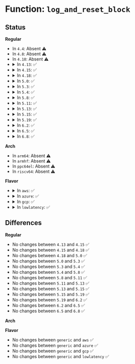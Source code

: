 # Function: <code>log_and_reset_block</code>

## Status
<b>Regular</b>
<ul>
<li>
In <code>4.4</code>: Absent ⚠️
</li>
<li>
In <code>4.8</code>: Absent ⚠️
</li>
<li>
In <code>4.10</code>: Absent ⚠️
</li>
<li>
<details>
<summary>In <code>4.13</code>: ✅</summary>

```c
void log_and_reset_block(struct threshold_block *block);
```

**Collision:** Unique Static

**Inline:** No

**Transformation:** False

**Instances:**

```
In arch/x86/kernel/cpu/mcheck/mce_amd.c (ffffffff81049480)
Location: arch/x86/kernel/cpu/mcheck/mce_amd.c:870
Inline: False
Direct callers:
  - arch/x86/kernel/cpu/mcheck/mce_amd.c:amd_threshold_interrupt
  - arch/x86/kernel/cpu/mcheck/mce_amd.c:amd_threshold_interrupt
```
**Symbols:**

```
ffffffff81049480-ffffffff81049579: log_and_reset_block (STB_LOCAL)
```
</details>
</li>
<li>
<details>
<summary>In <code>4.15</code>: ✅</summary>

```c
void log_and_reset_block(struct threshold_block *block);
```

**Collision:** Unique Static

**Inline:** No

**Transformation:** False

**Instances:**

```
In arch/x86/kernel/cpu/mcheck/mce_amd.c (ffffffff8104cec0)
Location: arch/x86/kernel/cpu/mcheck/mce_amd.c:855
Inline: False
Direct callers:
  - arch/x86/kernel/cpu/mcheck/mce_amd.c:amd_threshold_interrupt
  - arch/x86/kernel/cpu/mcheck/mce_amd.c:amd_threshold_interrupt
```
**Symbols:**

```
ffffffff8104cec0-ffffffff8104cfc8: log_and_reset_block (STB_LOCAL)
```
</details>
</li>
<li>
<details>
<summary>In <code>4.18</code>: ✅</summary>

```c
void log_and_reset_block(struct threshold_block *block);
```

**Collision:** Unique Static

**Inline:** No

**Transformation:** False

**Instances:**

```
In arch/x86/kernel/cpu/mcheck/mce_amd.c (ffffffff81050c60)
Location: arch/x86/kernel/cpu/mcheck/mce_amd.c:907
Inline: False
Direct callers:
  - arch/x86/kernel/cpu/mcheck/mce_amd.c:amd_threshold_interrupt
  - arch/x86/kernel/cpu/mcheck/mce_amd.c:amd_threshold_interrupt
```
**Symbols:**

```
ffffffff81050c60-ffffffff81050d66: log_and_reset_block (STB_LOCAL)
```
</details>
</li>
<li>
<details>
<summary>In <code>5.0</code>: ✅</summary>

```c
void log_and_reset_block(struct threshold_block *block);
```

**Collision:** Unique Static

**Inline:** No

**Transformation:** False

**Instances:**

```
In arch/x86/kernel/cpu/mce/amd.c (ffffffff8104d3c0)
Location: arch/x86/kernel/cpu/mce/amd.c:907
Inline: False
Direct callers:
  - arch/x86/kernel/cpu/mce/amd.c:amd_threshold_interrupt
  - arch/x86/kernel/cpu/mce/amd.c:amd_threshold_interrupt
```
**Symbols:**

```
ffffffff8104d3c0-ffffffff8104d4cc: log_and_reset_block (STB_LOCAL)
```
</details>
</li>
<li>
<details>
<summary>In <code>5.3</code>: ✅</summary>

```c
void log_and_reset_block(struct threshold_block *block);
```

**Collision:** Unique Static

**Inline:** No

**Transformation:** False

**Instances:**

```
In arch/x86/kernel/cpu/mce/amd.c (ffffffff81050310)
Location: arch/x86/kernel/cpu/mce/amd.c:987
Inline: False
Direct callers:
  - arch/x86/kernel/cpu/mce/amd.c:amd_threshold_interrupt
  - arch/x86/kernel/cpu/mce/amd.c:amd_threshold_interrupt
```
**Symbols:**

```
ffffffff81050310-ffffffff8105041b: log_and_reset_block (STB_LOCAL)
```
</details>
</li>
<li>
<details>
<summary>In <code>5.4</code>: ✅</summary>

```c
void log_and_reset_block(struct threshold_block *block);
```

**Collision:** Unique Static

**Inline:** No

**Transformation:** False

**Instances:**

```
In arch/x86/kernel/cpu/mce/amd.c (ffffffff81050c80)
Location: arch/x86/kernel/cpu/mce/amd.c:989
Inline: False
Direct callers:
  - arch/x86/kernel/cpu/mce/amd.c:amd_threshold_interrupt
  - arch/x86/kernel/cpu/mce/amd.c:amd_threshold_interrupt
```
**Symbols:**

```
ffffffff81050c80-ffffffff81050d8b: log_and_reset_block (STB_LOCAL)
```
</details>
</li>
<li>
<details>
<summary>In <code>5.8</code>: ✅</summary>

```c
void log_and_reset_block(struct threshold_block *block);
```

**Collision:** Unique Static

**Inline:** No

**Transformation:** False

**Instances:**

```
In arch/x86/kernel/cpu/mce/amd.c (ffffffff81056070)
Location: arch/x86/kernel/cpu/mce/amd.c:1002
Inline: False
Direct callers:
  - arch/x86/kernel/cpu/mce/amd.c:amd_threshold_interrupt
  - arch/x86/kernel/cpu/mce/amd.c:amd_threshold_interrupt
```
**Symbols:**

```
ffffffff81056070-ffffffff8105618f: log_and_reset_block (STB_LOCAL)
```
</details>
</li>
<li>
<details>
<summary>In <code>5.11</code>: ✅</summary>

```c
void log_and_reset_block(struct threshold_block *block);
```

**Collision:** Unique Static

**Inline:** No

**Transformation:** False

**Instances:**

```
In arch/x86/kernel/cpu/mce/amd.c (ffffffff81054f70)
Location: arch/x86/kernel/cpu/mce/amd.c:1002
Inline: False
Direct callers:
  - arch/x86/kernel/cpu/mce/amd.c:amd_threshold_interrupt
  - arch/x86/kernel/cpu/mce/amd.c:amd_threshold_interrupt
```
**Symbols:**

```
ffffffff81054f70-ffffffff8105508f: log_and_reset_block (STB_LOCAL)
```
</details>
</li>
<li>
<details>
<summary>In <code>5.13</code>: ✅</summary>

```c
void log_and_reset_block(struct threshold_block *block);
```

**Collision:** Unique Static

**Inline:** No

**Transformation:** False

**Instances:**

```
In arch/x86/kernel/cpu/mce/amd.c (ffffffff81056500)
Location: arch/x86/kernel/cpu/mce/amd.c:1002
Inline: False
Direct callers:
  - arch/x86/kernel/cpu/mce/amd.c:amd_threshold_interrupt
  - arch/x86/kernel/cpu/mce/amd.c:amd_threshold_interrupt
```
**Symbols:**

```
ffffffff81056500-ffffffff8105661f: log_and_reset_block (STB_LOCAL)
```
</details>
</li>
<li>
<details>
<summary>In <code>5.15</code>: ✅</summary>

```c
void log_and_reset_block(struct threshold_block *block);
```

**Collision:** Unique Static

**Inline:** No

**Transformation:** False

**Instances:**

```
In arch/x86/kernel/cpu/mce/amd.c (ffffffff8105f110)
Location: arch/x86/kernel/cpu/mce/amd.c:1015
Inline: False
Direct callers:
  - arch/x86/kernel/cpu/mce/amd.c:amd_threshold_interrupt
  - arch/x86/kernel/cpu/mce/amd.c:amd_threshold_interrupt
```
**Symbols:**

```
ffffffff8105f110-ffffffff8105f220: log_and_reset_block (STB_LOCAL)
```
</details>
</li>
<li>
<details>
<summary>In <code>5.19</code>: ✅</summary>

```c
void log_and_reset_block(struct threshold_block *block);
```

**Collision:** Unique Static

**Inline:** No

**Transformation:** False

**Instances:**

```
In arch/x86/kernel/cpu/mce/amd.c (ffffffff8106b930)
Location: arch/x86/kernel/cpu/mce/amd.c:838
Inline: False
Direct callers:
  - arch/x86/kernel/cpu/mce/amd.c:amd_threshold_interrupt
  - arch/x86/kernel/cpu/mce/amd.c:amd_threshold_interrupt
```
**Symbols:**

```
ffffffff8106b930-ffffffff8106ba9a: log_and_reset_block (STB_LOCAL)
```
</details>
</li>
<li>
<details>
<summary>In <code>6.2</code>: ✅</summary>

```c
void log_and_reset_block(struct threshold_block *block);
```

**Collision:** Unique Static

**Inline:** No

**Transformation:** False

**Instances:**

```
In arch/x86/kernel/cpu/mce/amd.c (ffffffff8107ba70)
Location: arch/x86/kernel/cpu/mce/amd.c:845
Inline: False
Direct callers:
  - arch/x86/kernel/cpu/mce/amd.c:amd_threshold_interrupt
  - arch/x86/kernel/cpu/mce/amd.c:amd_threshold_interrupt
```
**Symbols:**

```
ffffffff8107ba70-ffffffff8107bb2a: log_and_reset_block (STB_LOCAL)
```
</details>
</li>
<li>
<details>
<summary>In <code>6.5</code>: ✅</summary>

```c
void log_and_reset_block(struct threshold_block *block);
```

**Collision:** Unique Static

**Inline:** No

**Transformation:** False

**Instances:**

```
In arch/x86/kernel/cpu/mce/amd.c (ffffffff8107dd70)
Location: arch/x86/kernel/cpu/mce/amd.c:841
Inline: False
Direct callers:
  - arch/x86/kernel/cpu/mce/amd.c:amd_threshold_interrupt
  - arch/x86/kernel/cpu/mce/amd.c:amd_threshold_interrupt
```
**Symbols:**

```
ffffffff8107dd70-ffffffff8107de2a: log_and_reset_block (STB_LOCAL)
```
</details>
</li>
<li>
<details>
<summary>In <code>6.8</code>: ✅</summary>

```c
void log_and_reset_block(struct threshold_block *block);
```

**Collision:** Unique Static

**Inline:** No

**Transformation:** False

**Instances:**

```
In arch/x86/kernel/cpu/mce/amd.c (ffffffff81085220)
Location: arch/x86/kernel/cpu/mce/amd.c:891
Inline: False
Direct callers:
  - arch/x86/kernel/cpu/mce/amd.c:amd_threshold_interrupt
  - arch/x86/kernel/cpu/mce/amd.c:amd_threshold_interrupt
```
**Symbols:**

```
ffffffff81085220-ffffffff810852da: log_and_reset_block (STB_LOCAL)
```
</details>
</li>
</ul>
<b>Arch</b>
<ul>
<li>
In <code>arm64</code>: Absent ⚠️
</li>
<li>
In <code>armhf</code>: Absent ⚠️
</li>
<li>
In <code>ppc64el</code>: Absent ⚠️
</li>
<li>
In <code>riscv64</code>: Absent ⚠️
</li>
</ul>
<b>Flavor</b>
<ul>
<li>
<details>
<summary>In <code>aws</code>: ✅</summary>

```c
void log_and_reset_block(struct threshold_block *block);
```

**Collision:** Unique Static

**Inline:** No

**Transformation:** False

**Instances:**

```
In arch/x86/kernel/cpu/mce/amd.c (ffffffff81050d80)
Location: arch/x86/kernel/cpu/mce/amd.c:989
Inline: False
Direct callers:
  - arch/x86/kernel/cpu/mce/amd.c:amd_threshold_interrupt
  - arch/x86/kernel/cpu/mce/amd.c:amd_threshold_interrupt
```
**Symbols:**

```
ffffffff81050d80-ffffffff81050e8b: log_and_reset_block (STB_LOCAL)
```
</details>
</li>
<li>
<details>
<summary>In <code>azure</code>: ✅</summary>

```c
void log_and_reset_block(struct threshold_block *block);
```

**Collision:** Unique Static

**Inline:** No

**Transformation:** False

**Instances:**

```
In arch/x86/kernel/cpu/mce/amd.c (ffffffff81041010)
Location: arch/x86/kernel/cpu/mce/amd.c:989
Inline: False
Direct callers:
  - arch/x86/kernel/cpu/mce/amd.c:amd_threshold_interrupt
  - arch/x86/kernel/cpu/mce/amd.c:amd_threshold_interrupt
```
**Symbols:**

```
ffffffff81041010-ffffffff8104118a: log_and_reset_block (STB_LOCAL)
```
</details>
</li>
<li>
<details>
<summary>In <code>gcp</code>: ✅</summary>

```c
void log_and_reset_block(struct threshold_block *block);
```

**Collision:** Unique Static

**Inline:** No

**Transformation:** False

**Instances:**

```
In arch/x86/kernel/cpu/mce/amd.c (ffffffff81050c30)
Location: arch/x86/kernel/cpu/mce/amd.c:989
Inline: False
Direct callers:
  - arch/x86/kernel/cpu/mce/amd.c:amd_threshold_interrupt
  - arch/x86/kernel/cpu/mce/amd.c:amd_threshold_interrupt
```
**Symbols:**

```
ffffffff81050c30-ffffffff81050d3b: log_and_reset_block (STB_LOCAL)
```
</details>
</li>
<li>
<details>
<summary>In <code>lowlatency</code>: ✅</summary>

```c
void log_and_reset_block(struct threshold_block *block);
```

**Collision:** Unique Static

**Inline:** No

**Transformation:** False

**Instances:**

```
In arch/x86/kernel/cpu/mce/amd.c (ffffffff81052070)
Location: arch/x86/kernel/cpu/mce/amd.c:989
Inline: False
Direct callers:
  - arch/x86/kernel/cpu/mce/amd.c:amd_threshold_interrupt
  - arch/x86/kernel/cpu/mce/amd.c:amd_threshold_interrupt
```
**Symbols:**

```
ffffffff81052070-ffffffff8105217b: log_and_reset_block (STB_LOCAL)
```
</details>
</li>
</ul>

## Differences
<b>Regular</b>
<ul>
<li>
No changes between <code>4.13</code> and <code>4.15</code> ✅
</li>
<li>
No changes between <code>4.15</code> and <code>4.18</code> ✅
</li>
<li>
No changes between <code>4.18</code> and <code>5.0</code> ✅
</li>
<li>
No changes between <code>5.0</code> and <code>5.3</code> ✅
</li>
<li>
No changes between <code>5.3</code> and <code>5.4</code> ✅
</li>
<li>
No changes between <code>5.4</code> and <code>5.8</code> ✅
</li>
<li>
No changes between <code>5.8</code> and <code>5.11</code> ✅
</li>
<li>
No changes between <code>5.11</code> and <code>5.13</code> ✅
</li>
<li>
No changes between <code>5.13</code> and <code>5.15</code> ✅
</li>
<li>
No changes between <code>5.15</code> and <code>5.19</code> ✅
</li>
<li>
No changes between <code>5.19</code> and <code>6.2</code> ✅
</li>
<li>
No changes between <code>6.2</code> and <code>6.5</code> ✅
</li>
<li>
No changes between <code>6.5</code> and <code>6.8</code> ✅
</li>
</ul>
<b>Arch</b>
<ul>
</ul>
<b>Flavor</b>
<ul>
<li>
No changes between <code>generic</code> and <code>aws</code> ✅
</li>
<li>
No changes between <code>generic</code> and <code>azure</code> ✅
</li>
<li>
No changes between <code>generic</code> and <code>gcp</code> ✅
</li>
<li>
No changes between <code>generic</code> and <code>lowlatency</code> ✅
</li>
</ul>
